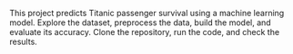 This project predicts Titanic passenger survival using a machine learning model. 
Explore the dataset, preprocess the data, build the model, and evaluate its accuracy. Clone the repository, run the code, and check the results.
